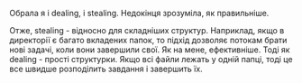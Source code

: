 Обрала я і dealing, і stealing. Недокінця зрозуміла, як правильніше.

Отже, stealing - відносно для складніших структур. Наприклад, якщо в директорії є багато вкладених папок, 
то підхід дозволяє потокам брати нові задачі, коли вони завершили свої. Як на мене, ефективніше.
Тоді як dealing - прості структурки. Якщо всі файли лежать у одній папці, тоді це все швидше розподілить завдання і завершить їх.
